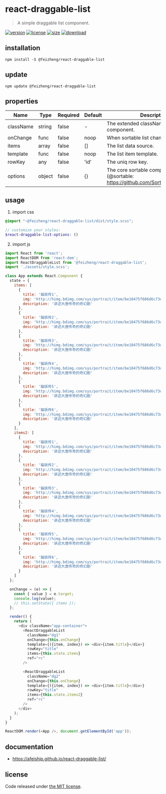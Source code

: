 # react-draggable-list
> A simple draggable list component.

[![version][version-image]][version-url]
[![license][license-image]][license-url]
[![size][size-image]][size-url]
[![download][download-image]][download-url]

## installation
```shell
npm install -S @feizheng/react-draggable-list
```

## update
```shell
npm update @feizheng/react-draggable-list
```

## properties
| Name      | Type   | Required | Default | Description                                                                              |
| --------- | ------ | -------- | ------- | ---------------------------------------------------------------------------------------- |
| className | string | false    | -       | The extended className for component.                                                    |
| onChange  | func   | false    | noop    | When sortable list changed.                                                              |
| items     | array  | false    | []      | The list data source.                                                                    |
| template  | func   | false    | noop    | The list item template.                                                                  |
| rowKey    | any    | false    | 'id'    | The uniq row key.                                                                        |
| options   | object | false    | {}      | The core sortable component options (@sortable: https://github.com/SortableJS/Sortable). |


## usage
1. import css
  ```scss
  @import "~@feizheng/react-draggable-list/dist/style.scss";

  // customize your styles:
  $react-draggable-list-options: ()
  ```
2. import js
  ```js
  import React from 'react';
  import ReactDOM from 'react-dom';
  import ReactDraggableList from '@feizheng/react-draggable-list';
  import './assets/style.scss';

  class App extends React.Component {
    state = {
      items: [
        {
          title: '猫妖传1',
          img: 'http://himg.bdimg.com/sys/portrait/item/be10475f686d6c73db00.jpg',
          description: '讲述大唐传奇的奇幻剧'
        },
        {
          title: '猫妖传2',
          img: 'http://himg.bdimg.com/sys/portrait/item/be10475f686d6c73db00.jpg',
          description: '讲述大唐传奇的奇幻剧'
        },
        {
          title: '猫妖传3',
          img: 'http://himg.bdimg.com/sys/portrait/item/be10475f686d6c73db00.jpg',
          description: '讲述大唐传奇的奇幻剧'
        },
        {
          title: '猫妖传4',
          img: 'http://himg.bdimg.com/sys/portrait/item/be10475f686d6c73db00.jpg',
          description: '讲述大唐传奇的奇幻剧'
        },
        {
          title: '猫妖传5',
          img: 'http://himg.bdimg.com/sys/portrait/item/be10475f686d6c73db00.jpg',
          description: '讲述大唐传奇的奇幻剧'
        },
        {
          title: '猫妖传6',
          img: 'http://himg.bdimg.com/sys/portrait/item/be10475f686d6c73db00.jpg',
          description: '讲述大唐传奇的奇幻剧'
        }
      ],
      items2: [
        {
          title: '猫妖传1',
          img: 'http://himg.bdimg.com/sys/portrait/item/be10475f686d6c73db00.jpg',
          description: '讲述大唐传奇的奇幻剧'
        },
        {
          title: '猫妖传2',
          img: 'http://himg.bdimg.com/sys/portrait/item/be10475f686d6c73db00.jpg',
          description: '讲述大唐传奇的奇幻剧'
        },
        {
          title: '猫妖传3',
          img: 'http://himg.bdimg.com/sys/portrait/item/be10475f686d6c73db00.jpg',
          description: '讲述大唐传奇的奇幻剧'
        },
        {
          title: '猫妖传4',
          img: 'http://himg.bdimg.com/sys/portrait/item/be10475f686d6c73db00.jpg',
          description: '讲述大唐传奇的奇幻剧'
        },
        {
          title: '猫妖传5',
          img: 'http://himg.bdimg.com/sys/portrait/item/be10475f686d6c73db00.jpg',
          description: '讲述大唐传奇的奇幻剧'
        },
        {
          title: '猫妖传6',
          img: 'http://himg.bdimg.com/sys/portrait/item/be10475f686d6c73db00.jpg',
          description: '讲述大唐传奇的奇幻剧'
        }
      ]
    };

    onChange = (e) => {
      const { value } = e.target;
      console.log(value);
      // this.setState({ items });
    };

    render() {
      return (
        <div className="app-container">
          <ReactDraggableList
            className="dg1"
            onChange={this.onChange}
            template={({item, index}) => <div>{item.title}</div>}
            rowKey="title"
            items={this.state.items}
            ref="rc"
          />

          <ReactDraggableList
            className="dg2"
            onChange={this.onChange}
            template={({item, index}) => <div>{item.title}</div>}
            rowKey="title"
            items={this.state.items2}
            ref="rc"
          />
        </div>
      );
    }
  }

  ReactDOM.render(<App />, document.getElementById('app'));

  ```

## documentation
- https://afeiship.github.io/react-draggable-list/


## license
Code released under [the MIT license](https://github.com/afeiship/react-draggable-list/blob/master/LICENSE.txt).

[version-image]: https://img.shields.io/npm/v/@feizheng/react-draggable-list
[version-url]: https://npmjs.org/package/@feizheng/react-draggable-list

[license-image]: https://img.shields.io/npm/l/@feizheng/react-draggable-list
[license-url]: https://github.com/afeiship/react-draggable-list/blob/master/LICENSE.txt

[size-image]: https://img.shields.io/bundlephobia/minzip/@feizheng/react-draggable-list
[size-url]: https://github.com/afeiship/react-draggable-list/blob/master/dist/react-draggable-list.min.js

[download-image]: https://img.shields.io/npm/dm/@feizheng/react-draggable-list
[download-url]: https://www.npmjs.com/package/@feizheng/react-draggable-list
